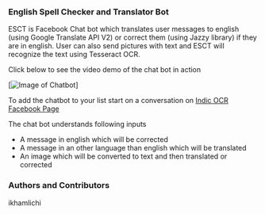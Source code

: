 ### English Spell Checker and Translator Bot

ESCT is Facebook Chat bot which translates user messages to english (using Google Translate API V2) or correct them (using Jazzy library) if they are in english.
User can also send pictures with text and ESCT will recognize the text using Tesseract OCR.

Click below to see the video demo of the chat bot in action 

[![Image of Chatbot](https://i.imgur.com/wSOidp8l.png)]

To add the chatbot to your list start on a conversation on [Indic OCR Facebook Page](https://www.facebook.com/indicocr/?fref=ts) 

The chat bot understands following inputs

* A message in english which will be corrected
* A message in an other language than english which will be translated
* An image which will be converted to text and then translated or corrected



### Authors and Contributors
ikhamlichi
